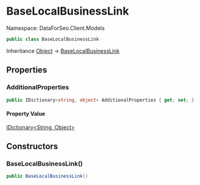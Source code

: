 # BaseLocalBusinessLink

Namespace: DataForSeo.Client.Models

```csharp
public class BaseLocalBusinessLink
```

Inheritance [Object](https://docs.microsoft.com/en-us/dotnet/api/system.object) → [BaseLocalBusinessLink](./dataforseo.client.models.baselocalbusinesslink.md)

## Properties

### **AdditionalProperties**

```csharp
public IDictionary<string, object> AdditionalProperties { get; set; }
```

#### Property Value

[IDictionary&lt;String, Object&gt;](https://docs.microsoft.com/en-us/dotnet/api/system.collections.generic.idictionary-2)<br>

## Constructors

### **BaseLocalBusinessLink()**

```csharp
public BaseLocalBusinessLink()
```
